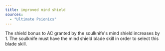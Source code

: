 ```yaml
---
title: improved mind shield
sources:
  - "Ultimate Psionics"
---
```


The shield bonus to AC granted by the soulknife's mind shield increases by 1. The soulknife must have the mind shield blade skill in order to select this blade skill.
